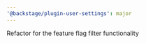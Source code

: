```yaml
---
'@backstage/plugin-user-settings': major
---
```


Refactor for the feature flag filter functionality
